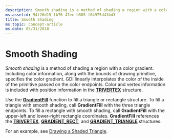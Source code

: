 ```yaml
---
description: Smooth shading is a method of shading a region with a color gradient.
ms.assetid: 94f26d15-fb76-47ec-b805-f04975d41b43
title: Smooth Shading
ms.topic: concept-article
ms.date: 05/31/2018
---
```


# Smooth Shading

*Smooth shading* is a method of shading a region with a color gradient. Including color information, along with the bounds of drawing primitive, specifies the color gradient. GDI linearly interpolates the color of the inside of the primitive passed on the color endpoints. Color and vertex information is included with position information in the [**TRIVERTEX**](/windows/desktop/api/Wingdi/ns-wingdi-trivertex) structure.

Use the [**GradientFill**](/windows/desktop/api/WinGdi/nf-wingdi-gradientfill) function to fill a triangle or rectangle structure. To fill a triangle with smooth shading, call **GradientFill** with the three triangle endpoints. To fill a rectangle with smooth shading, call **GradientFill** with the upper-left and lower-right rectangle coordinates. **GradientFill** references the [**TRIVERTEX**](/windows/desktop/api/Wingdi/ns-wingdi-trivertex), [**GRADIENT\_RECT**](/windows/desktop/api/Wingdi/ns-wingdi-gradient_rect), and [**GRADIENT\_TRIANGLE**](/windows/desktop/api/Wingdi/ns-wingdi-gradient_triangle) structures.

For an example, see [Drawing a Shaded Triangle](drawing-a-shaded-triangle.md).

 

 



